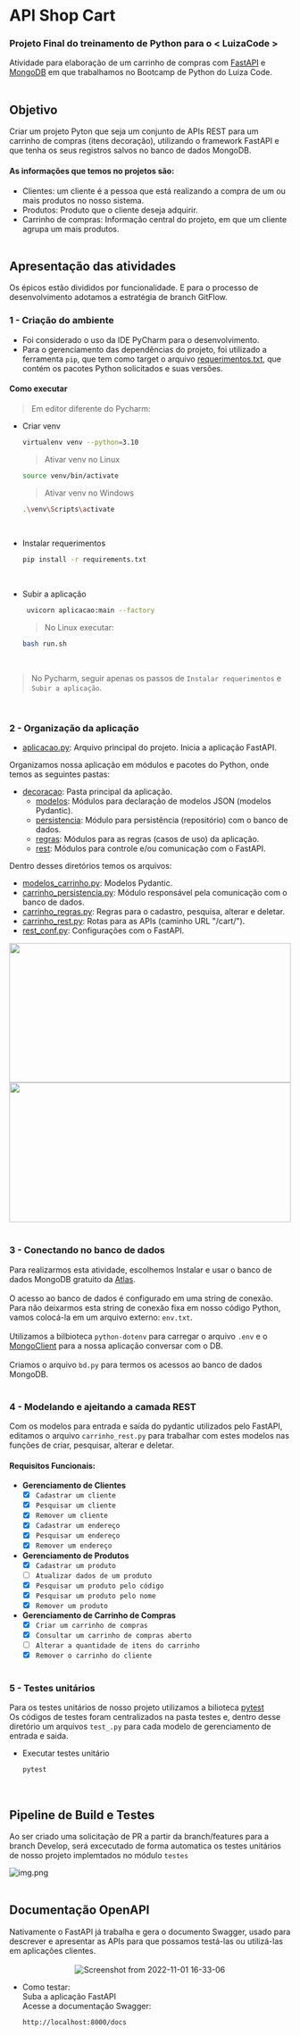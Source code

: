 # API Shop Cart

### Projeto Final do treinamento de Python para o < LuizaCode >
Atividade para elaboração de um carrinho de compras com [FastAPI](https://fastapi.tiangolo.com/) e [MongoDB](https://www.mongodb.com/) em que trabalhamos no Bootcamp de Python do Luiza Code.<br><br>

## Objetivo
Criar um projeto Pyton que seja um conjunto de APIs REST para um carrinho de compras (itens decoração), utilizando o
framework FastAPI e que tenha os seus registros salvos no banco de dados MongoDB.
#### As informações que temos no projetos são:
- Clientes: um cliente é a pessoa que está realizando a compra de um ou mais produtos no
nosso sistema.
- Produtos: Produto que o cliente deseja adquirir.
- Carrinho de compras: Informação central do projeto, em que um cliente agrupa um mais
produtos.<br><br>

## Apresentação das atividades
Os épicos estão divididos por funcionalidade. E para o processo de desenvolvimento adotamos a estratégia de branch GitFlow.
### 1 - Criação do ambiente
- Foi considerado o uso da IDE PyCharm para o desenvolvimento.
- Para o gerenciamento das dependências do projeto, foi utilizado a ferramenta `pip`, que tem como target o arquivo [requerimentos.txt](https://github.com/conceicao-peres/Carrinho-de-compras/blob/main/requerimentos.txt), que contém os pacotes Python solicitados e suas versões.
#### Como executar<br>
 > Em editor diferente do Pycharm:<br>
* Criar venv
    ```bash
    virtualenv venv --python=3.10
    ```
    
    > Ativar venv no Linux
    ```bash
    source venv/bin/activate
    ```
   > Ativar venv no Windows
    ```bash
    .\venv\Scripts\activate
    ```
  <br>
* Instalar requerimentos
     ```bash
     pip install -r requirements.txt
     ```
   <br>
* Subir a aplicação
   ```bash
    uvicorn aplicacao:main --factory
    ```
  > No Linux executar:
    ```bash
    bash run.sh
    ```
    <br>
> No Pycharm, seguir apenas os passos de `Instalar requerimentos` e `Subir a aplicação`.

<br>
  
### 2 - Organização da aplicação
- [aplicacao.py](https://github.com/conceicao-peres/Carrinho-de-compras/blob/main/aplicacao.py): Arquivo principal do projeto. Inicia a aplicação FastAPI.

Organizamos nossa aplicação em módulos e pacotes do Python, onde temos as seguintes pastas:
- [decoracao](https://github.com/conceicao-peres/Carrinho-de-compras/tree/main/decoracao): Pasta principal da aplicação.
  - [modelos](https://github.com/conceicao-peres/Carrinho-de-compras/tree/main/decoracao/modelos): Módulos para declaração de modelos JSON (modelos Pydantic).
  - [persistencia](https://github.com/conceicao-peres/Carrinho-de-compras/tree/main/decoracao/persistencia): Módulo para persistência (repositório) com o banco de dados.
  - [regras](https://github.com/conceicao-peres/Carrinho-de-compras/tree/main/decoracao/regras): Módulos para as regras (casos de uso) da aplicação.
  - [rest](https://github.com/conceicao-peres/Carrinho-de-compras/tree/main/decoracao/rest): Módulos para controle e/ou comunicação com o FastAPI.

Dentro desses diretórios temos os arquivos:
- [modelos_carrinho.py](https://github.com/conceicao-peres/Carrinho-de-compras/blob/main/decoracao/modelos/modelos_carrinho.py): Modelos Pydantic.
- [carrinho_persistencia.py](https://github.com/conceicao-peres/Carrinho-de-compras/blob/main/decoracao/persistencia/carrinho_persistencia.py): Módulo responsável pela comunicação com o banco de dados.
- [carrinho_regras.py](https://github.com/conceicao-peres/Carrinho-de-compras/blob/main/decoracao/regras/carrinho_regras.py): Regras para o cadastro, pesquisa, alterar e deletar.
- [carrinho_rest.py](https://github.com/conceicao-peres/Carrinho-de-compras/blob/main/decoracao/rest/carrinho_rest.py): Rotas para as APIs  (caminho URL "/cart/").
- [rest_conf.py](https://github.com/conceicao-peres/Carrinho-de-compras/blob/main/decoracao/rest/rest_conf.py): Configurações com o FastAPI.

<img src="https://user-images.githubusercontent.com/73192544/199338279-cfd28af0-d5f2-461b-bc2a-4356841275b9.png" width="100%" height="250px"/><img src="https://user-images.githubusercontent.com/73192544/199337831-1776125f-3caa-4d7f-a146-8ae1cdbfafcf.png" width="100%" height="250px"/><br><br>


### 3 - Conectando no banco de dados
Para realizarmos esta atividade, escolhemos Instalar e usar o banco de dados MongoDB gratuito da [Atlas](https://www.mongodb.com/atlas/database).<br><br>
O acesso ao banco de dados é configurado em uma string de conexão. Para não deixarmos esta string de conexão fixa em nosso código Python, vamos colocá-la em um arquivo externo: `env.txt`.<br><br>
Utilizamos a bilbioteca `python-dotenv` para carregar o arquivo `.env` e o [MongoClient](https://mongodb.github.io/node-mongodb-native/api-generated/mongoclient.html) para a nossa aplicação conversar com o DB.<br><br>
Criamos o arquivo `bd.py` para termos os acessos ao banco de dados MongoDB.<br><br>

### 4 - Modelando e ajeitando a camada REST
Com os modelos para entrada e saída do pydantic utilizados pelo FastAPI, editamos o arquivo `carrinho_rest.py` para trabalhar com estes modelos nas funções de criar, pesquisar, alterar e deletar.

#### Requisitos Funcionais:
- **Gerenciamento de Clientes**
    - [x] `Cadastrar um cliente`
    - [x] `Pesquisar um cliente`
    - [x] `Remover um cliente`
    - [x] `Cadastrar um endereço`
    - [x] `Pesquisar um endereço`
    - [x] `Remover um endereço`

 - **Gerenciamento de Produtos**
    - [x] `Cadastrar um produto`
    - [ ] `Atualizar dados de um produto`
    - [x] `Pesquisar um produto pelo código`
    - [x] `Pesquisar um produto pelo nome`
    - [x] `Remover um produto`
   
 - **Gerenciamento de Carrinho de Compras**
    - [x] `Criar um carrinho de compras`
    - [x] `Consultar um carrinho de compras aberto`
    - [ ] `Alterar a quantidade de itens do carrinho`
    - [x] `Remover o carrinho do cliente`
<br><br>
### 5 - Testes unitários

Para os testes unitários de nosso projeto utilizamos a bilioteca [pytest](https://docs.pytest.org/en/7.1.x/)<br>
Os códigos de testes foram centralizados na pasta testes e, dentro desse diretório um arquivos `test_.py` para cada modelo de gerenciamento de entrada e saida.
* Executar testes unitário
  ```bash
  pytest
  ```
  
  <br>
## Pipeline de Build e Testes
Ao ser criado uma solicitação de PR a partir da branch/features para a branch Develop, será excecutado de forma automatica os testes unitários de nosso projeto implemtados no módulo `testes`

![img.png](assets/img.png)
<br><br>
## Documentação OpenAPI
Nativamente o FastAPI já trabalha e gera o documento Swagger, usado para descrever e apresentar as APIs para que possamos testá-las ou utilizá-las em aplicações clientes.
<br><br>
<span style="display:block;text-align:center">
![Screenshot from 2022-11-01 16-33-06](https://user-images.githubusercontent.com/73192544/199322644-80cba5f0-6596-4378-a85f-6c573600084f.png)
</span>
* Como testar:<br>
Suba a aplicação FastAPI<br>
Acesse a documentação Swagger:
  ```bash
  http://localhost:8000/docs
  ```
